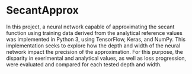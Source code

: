 # SecantApprox

In this project, a neural network capable of approximating the secant function using training data derived from the analytical reference values was implemented in Python 3, using TensorFlow, Keras, and NumPy. This implementation seeks to explore how the depth and width of the neural network impact the precision of the approximation. For this purpose, the disparity in exerimental and analytical values, as well as loss progression, were evaluated and compared for each tested depth and width. 
